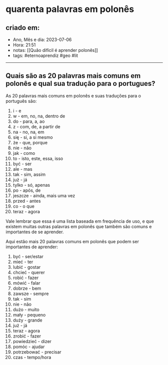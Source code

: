 # quarenta palavras em polonês

## criado em: 
-  Ano, Mês e dia: 2023-07-06
- Hora: 21:51
- notas: [[Quão difícil é aprender polonês]]
- tags: #eternoaprendiz #geo #lit

---

## Quais são as 20 palavras mais comuns em polonês e qual sua tradução para o portugues?

As 20 palavras mais comuns em polonês e suas traduções para o português são:

1. i - e
2. w - em, no, na, dentro de
3. do - para, a, ao
4. z - com, de, a partir de
5. na - no, na, em
6. się - si, a si mesmo
7. że - que, porque
8. nie - não
9. jak - como
10. to - isto, este, essa, isso
11. być - ser
12. ale - mas
13. tak - sim, assim
14. już - já
15. tylko - só, apenas
16. po - após, de
17. jeszcze - ainda, mais uma vez
18. przed - antes
19. co - o que
20. teraz - agora

Vale lembrar que essa é uma lista baseada em frequência de uso, e que existem muitas outras palavras em polonês que também são comuns e importantes de se aprender.

Aqui estão mais 20 palavras comuns em polonês que podem ser importantes de aprender:

1. być - ser/estar
2. mieć - ter
3. lubić - gostar
4. chcieć - querer
5. robić - fazer
6. mówić - falar
7. dobrze - bem
8. zawsze - sempre
9. tak - sim
10. nie - não
11. dużo - muito
12. mały - pequeno
13. duży - grande
14. już - já
15. teraz - agora
16. zrobić - fazer
17. powiedzieć - dizer
18. pomóc - ajudar
19. potrzebować - precisar
20. czas - tempo/hora